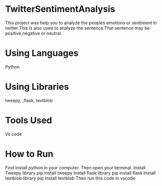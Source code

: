 # TwitterSentimentAnalysis
This project was help you to analyze the peoples emotions or sentiment in twitter.This is also used  to analyze the sentence.That sentence may be positive,negative or neutral.
# Using Languages
Python
# Using Libraries
tweepy,
,flask,
textblob
# Tools Used
Vs code
# How to Run
First install python in your computer.
Then open your terminal.
Install Tweepy library
pip install tweepy
Install flask library
pip install flask
Install textblob library
pip install textblob
Then run this code in vscode
